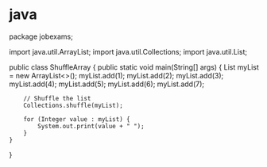 # java
package jobexams;

import java.util.ArrayList;
import java.util.Collections;
import java.util.List;

public class ShuffleArray {
    public static void main(String[] args) {
        List<Integer> myList = new ArrayList<>();
        myList.add(1);
        myList.add(2);
        myList.add(3);
        myList.add(4);
        myList.add(5);
        myList.add(6);
        myList.add(7);

        // Shuffle the list
        Collections.shuffle(myList);

        for (Integer value : myList) {
            System.out.print(value + " ");
        }
    }
}

